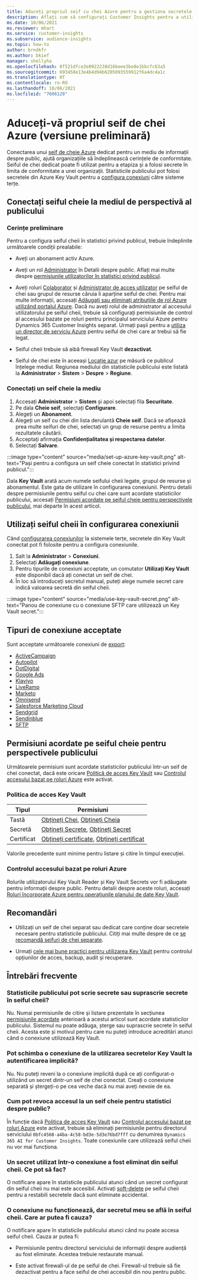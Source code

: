 ```yaml
---
title: Aduceți propriul seif cu chei Azure pentru a gestiona secretele
description: Aflați cum să configurați Customer Insights pentru a utiliza propriul seif de chei Azure.
ms.date: 10/06/2021
ms.reviewer: mhart
ms.service: customer-insights
ms.subservice: audience-insights
ms.topic: how-to
author: brndkfr
ms.author: bkief
manager: shellyha
ms.openlocfilehash: 6f521dfce3e0922238d16beee3be8e1bbcfc63a5
ms.sourcegitcommit: 693458e13e4b4d94b6205093559912f6a4dc4a1c
ms.translationtype: HT
ms.contentlocale: ro-RO
ms.lasthandoff: 10/06/2021
ms.locfileid: "7606120"
---
```

# <a name="bring-your-own-azure-key-vault-preview"></a>Aduceți-vă propriul seif de chei Azure (versiune preliminară)

Conectarea unui [seif de cheie Azure](/azure/key-vault/general/basic-concepts) dedicat pentru un mediu de informații despre public, ajută organizațiile să îndeplinească cerințele de conformitate.
Seiful de chei dedicat poate fi utilizat pentru a etapiza și a folosi secrete în limita de conformitate a unei organizații. Statisticile publicului pot folosi secretele din Azure Key Vault pentru a [configura conexiuni](connections.md) către sisteme terțe.

## <a name="link-the-key-vault-to-the-audience-insights-environment"></a>Conectați seiful cheie la mediul de perspectivă al publicului

### <a name="prerequisites"></a>Cerințe preliminare

Pentru a configura seiful cheii în statistici privind publicul, trebuie îndeplinite următoarele condiții prealabile:

- Aveți un abonament activ Azure.

- Aveți un rol [Administrator](permissions.md#administrator) în Detalii despre public. Aflați mai multe despre [permisiunile utilizatorilor în statistici privind publicul](permissions.md#assign-roles-and-permissions).

- Aveți roluri [Colaborator](/azure/role-based-access-control/built-in-roles#contributor) și [Administrator de acces utilizator](/azure/role-based-access-control/built-in-roles#user-access-administrator) pe seiful de chei sau grupul de resurse căruia îi aparține seiful de chei. Pentru mai multe informații, accesați [Adăugați sau eliminați atribuțiile de rol Azure utilizând portalul Azure](/azure/role-based-access-control/role-assignments-portal). Dacă nu aveți rolul de administrator al accesului utilizatorului pe seiful cheii, trebuie să configurați permisiunile de control al accesului bazate pe roluri pentru principalul serviciului Azure pentru Dynamics 365 Customer Insights separat. Urmați pașii pentru a [utiliza un director de serviciu Azure](connect-service-principal.md) pentru seiful de chei care ar trebui să fie legat.

- Seiful cheii trebuie să aibă firewall Key Vault **dezactivat**.

- Seiful de chei este în aceeași [Locație azur](https://azure.microsoft.com/global-infrastructure/geographies/#overview) pe măsură ce publicul înțelege mediul. Regiunea mediului din statisticile publicului este listată la **Administrator** > **Sistem** > **Despre** > **Regiune**.

### <a name="link-a-key-vault-to-the-environment"></a>Conectați un seif cheie la mediu

1. Accesați **Administrator** > **Sistem** și apoi selectați fila **Securitate**.
1. Pe dala **Cheie seif**, selectați **Configurare**.
1. Alegeți un **Abonament**.
1. Alegeți un seif cu chei din lista derulantă **Cheie seif**. Dacă se afișează prea multe seifuri de chei, selectați un grup de resurse pentru a limita rezultatele căutării.
1. Acceptați afirmația **Confidențialitatea și respectarea datelor**.
1. Selectați **Salvare**.

:::image type="content" source="media/set-up-azure-key-vault.png" alt-text="Pași pentru a configura un seif cheie conectat în statistici privind publicul.":::

Dala **Key Vault** arată acum numele seifului cheii legate, grupul de resurse și abonamentul. Este gata de utilizare în configurarea conexiunii.
Pentru detalii despre permisiunile pentru seiful cu chei care sunt acordate statisticilor publicului, accesați [Permisiuni acordate pe seiful cheie pentru perspectivele publicului](#permissions-granted-on-the-key-vault-to-audience-insights), mai departe în acest articol.

## <a name="use-the-key-vault-in-the-connection-setup"></a>Utilizați seiful cheii în configurarea conexiunii

Când [configurarea conexiunilor](connections.md) la sistemele terțe, secretele din Key Vault conectat pot fi folosite pentru a configura conexiunile.

1. Salt la **Administrator** > **Conexiuni**.
1. Selectați **Adăugați conexiune**.
1. Pentru tipurile de conexiuni acceptate, un comutator **Utilizați Key Vault** este disponibil dacă ați conectat un seif de chei.
1. În loc să introduceți secretul manual, puteți alege numele secret care indică valoarea secretă din seiful cheii.

:::image type="content" source="media/use-key-vault-secret.png" alt-text="Panou de conexiune cu o conexiune SFTP care utilizează un Key Vault secret.":::

## <a name="supported-connection-types"></a>Tipuri de conexiune acceptate

Sunt acceptate următoarele conexiuni de [export](export-destinations.md):

* [ActiveCampaign](export-active-campaign.md)
* [Autopilot](export-autopilot.md)
* [DotDigital](export-dotdigital.md)
* [Google Ads](export-google-ads.md)
* [Klaviyo](export-klaviyo.md)
* [LiveRamp](export-liveramp.md)
* [Marketo](export-marketo.md)
* [Omnisend](export-omnisend.md)
* [Salesforce Marketing Cloud](export-salesforce.md)
* [Sendgrid](export-sendgrid.md)
* [Sendinblue](export-sendinblue.md)
* [SFTP](export-sftp.md)

## <a name="permissions-granted-on-the-key-vault-to-audience-insights"></a>Permisiuni acordate pe seiful cheie pentru perspectivele publicului

Următoarele permisiuni sunt acordate statisticilor publicului într-un seif de chei conectat, dacă este oricare [Politică de acces Key Vault](/azure/key-vault/general/assign-access-policy?tabs=azure-portal) sau [Controlul accesului bazat pe roluri Azure](/azure/key-vault/general/rbac-guide?tabs=azure-cli) este activat.

### <a name="key-vault-access-policy"></a>Politica de acces Key Vault

| Tipul        | Permisiuni          |
| ----------- | -------------------- |
| Tastă         | [Obțineți Chei](/rest/api/keyvault/get-keys), [Obțineți Cheia](/rest/api/keyvault/get-key)                                 |
| Secretă      | [Obțineți Secrete](/rest/api/keyvault/get-secrets), [Obțineți Secret](/rest/api/keyvault/get-secret)                     |
| Certificat | [Obțineți certificate](/rest/api/keyvault/get-certificates), [Obțineți certificat](/rest/api/keyvault/get-certificate) |

Valorile precedente sunt minime pentru listare și citire în timpul execuției.

### <a name="azure-role-based-access-control"></a>Controlul accesului bazat pe roluri Azure

Rolurile utilizatorului Key Vault Reader și Key Vault Secrets vor fi adăugate pentru informații despre public. Pentru detalii despre aceste roluri, accesați [Roluri încorporate Azure pentru operațiunile planului de date Key Vault](/azure/key-vault/general/rbac-guide?tabs=azure-cli).

## <a name="recommendations"></a>Recomandări

- Utilizați un seif de chei separat sau dedicat care conține doar secretele necesare pentru statisticile publicului. Citiți mai multe despre de ce [se recomandă seifuri de chei separate](/azure/key-vault/general/best-practices#why-we-recommend-separate-key-vaults).

- Urmați [cele mai bune practici pentru utilizarea Key Vault](/azure/key-vault/general/best-practices#turn-on-logging) pentru controlul opțiunilor de acces, backup, audit și recuperare.

## <a name="frequently-asked-questions"></a>Întrebări frecvente

### <a name="can-audience-insights-write-secrets-or-overwrite-secrets-into-the-key-vault"></a>Statisticile publicului pot scrie secrete sau suprascrie secrete în seiful cheii?

Nu. Numai permisiunile de citire și listare prezentate în secțiunea [permisiunile acordate](#permissions-granted-on-the-key-vault-to-audience-insights) anterioară a acestui articol sunt acordate statisticilor publicului. Sistemul nu poate adăuga, șterge sau suprascrie secrete în seiful cheii. Acesta este și motivul pentru care nu puteți introduce acreditări atunci când o conexiune utilizează Key Vault.

### <a name="can-i-change-a-connection-from-using-key-vault-secrets-to-default-authentication"></a>Pot schimba o conexiune de la utilizarea secretelor Key Vault la autentificarea implicită?

Nu. Nu puteți reveni la o conexiune implicită după ce ați configurat-o utilizând un secret dintr-un seif de chei conectat. Creați o conexiune separată și ștergeți-o pe cea veche dacă nu mai aveți nevoie de ea.

### <a name="how-can-i-revoke-access-to-a-key-vault-for-audience-insights"></a>Cum pot revoca accesul la un seif cheie pentru statistici despre public?

În funcție dacă [Politica de acces Key Vault](/azure/key-vault/general/assign-access-policy?tabs=azure-portal) sau [Controlul accesului bazat pe roluri Azure](/azure/key-vault/general/rbac-guide?tabs=azure-cli) este activat, trebuie să eliminați permisiunile pentru directorul serviciului `0bfc4568-a4ba-4c58-bd3e-5d3e76bd7fff` cu denumirea `Dynamics 365 AI for Customer Insights`. Toate conexiunile care utilizează seiful cheii nu vor mai funcționa.

### <a name="a-secret-thats-used-in-a-connection-got-removed-from-the-key-vault-what-can-i-do"></a>Un secret utilizat într-o conexiune a fost eliminat din seiful cheii. Ce pot să fac?

O notificare apare în statisticile publicului atunci când un secret configurat din seiful cheii nu mai este accesibil. Activați [soft-delete](/azure/key-vault/general/soft-delete-overview) pe seiful cheii pentru a restabili secretele dacă sunt eliminate accidental.

### <a name="a-connection-doesnt-work-but-my-secret-is-in-the-key-vault-what-might-be-the-cause"></a>O conexiune nu funcționează, dar secretul meu se află în seiful cheii. Care ar putea fi cauza?

O notificare apare în statisticile publicului atunci când nu poate accesa seiful cheii. Cauza ar putea fi:

- Permisiunile pentru directorul serviciului de informații despre audiență au fost eliminate. Acestea trebuie restaurate manual.

- Este activat firewall-ul de pe seiful de chei. Firewall-ul trebuie să fie dezactivat pentru a face seiful de chei accesibil din nou pentru public.
